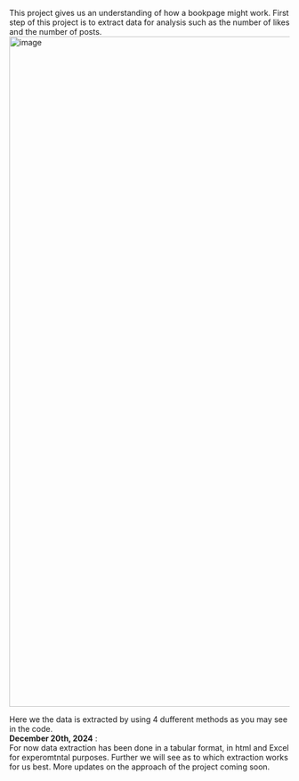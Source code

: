 This project gives us an understanding of how a bookpage might work.
First step of this project is to extract data for analysis such as the number of likes and the number of posts.
<img width="1203" alt="image" src="https://github.com/user-attachments/assets/2e02b13e-2aac-40ba-87c7-a6823382dde4" />

Here we the data is extracted by using 4 dufferent methods as you may see in the code.<br/>
**December 20th, 2024** : <br/>
For now data extraction has been done in a tabular format, in html and Excel for experomtntal purposes. Further we will see as to which extraction works for us best. 
More updates on the approach of the project coming soon.
